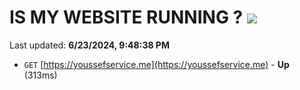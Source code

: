 # IS MY WEBSITE RUNNING ? [![](https://img.shields.io/static/v1?label=Sponsor&message=%E2%9D%A4&logo=GitHub&color=%23fe8e86)](https://github.com/sponsors/Youssef-Lehmam)

Last updated: **6/23/2024, 9:48:38 PM**

- `GET` [https://youssefservice.me](https://youssefservice.me) - **Up** (313ms)

